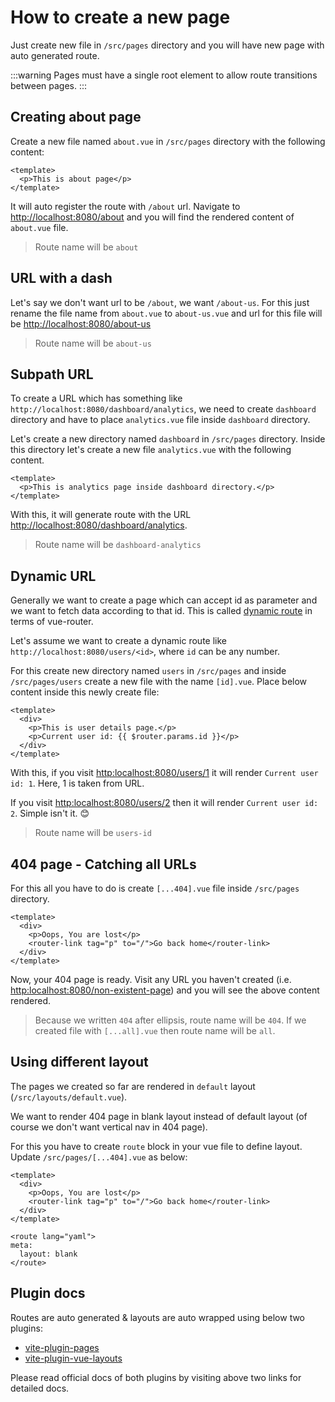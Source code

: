 # How to create a new page

Just create new file in `/src/pages` directory and you will have new page with auto generated route.

:::warning
Pages must have a single root element to allow route transitions between pages.
:::

## Creating about page <Badge text="/about" vertical="middle" />

Create a new file named `about.vue` in `/src/pages` directory with the following content:

```vue
<template>
  <p>This is about page</p>
</template>
```

It will auto register the route with `/about` url. Navigate to [http://localhost:8080/about](http://localhost:8080/about) and you will find the rendered content of `about.vue` file.

> Route name will be `about`

## URL with a dash <Badge text="/about-us" vertical="middle" />

Let's say we don't want url to be `/about`, we want `/about-us`. For this just rename the file name from `about.vue` to `about-us.vue` and url for this file will be [http://localhost:8080/about-us](http://localhost:8080/about-us)

> Route name will be `about-us`

## Subpath URL <Badge text="/dashboard/analytics" vertical="middle" />

To create a URL which has something like `http://localhost:8080/dashboard/analytics`, we need to create `dashboard` directory and have to place `analytics.vue` file inside `dashboard` directory.

Let's create a new directory named `dashboard` in `/src/pages` directory. Inside this directory let's create a new file `analytics.vue` with the following content.

```vue
<template>
  <p>This is analytics page inside dashboard directory.</p>
</template>
```

With this, it will generate route with the URL [http://localhost:8080/dashboard/analytics](http://localhost:8080/dashboard/analytics).

> Route name will be `dashboard-analytics`

## Dynamic URL <Badge text="/users/<id>" vertical="middle" />

Generally we want to create a page which can accept id as parameter and we want to fetch data according to that id. This is called [dynamic route](https://next.router.vuejs.org/guide/essentials/dynamic-matching.html) in terms of vue-router.

Let's assume we want to create a dynamic route like `http://localhost:8080/users/<id>`, where `id` can be any number.

For this create new directory named `users` in `/src/pages` and inside `/src/pages/users` create a new file with the name `[id].vue`. Place below content inside this newly create file:

```vue
<template>
  <div>
    <p>This is user details page.</p>
    <p>Current user id: {{ $router.params.id }}</p>
  </div>
</template>
```

With this, if you visit [http:localhost:8080/users/1](http:localhost:8080/users/1) it will render `Current user id: 1`. Here, 1 is taken from URL.

If you visit [http:localhost:8080/users/2](http:localhost:8080/users/2) then it will render `Current user id: 2`. Simple isn't it. 😊

> Route name will be `users-id`

## 404 page - Catching all URLs

For this all you have to do is create `[...404].vue` file inside `/src/pages` directory.

```vue
<template>
  <div>
    <p>Oops, You are lost</p>
    <router-link tag="p" to="/">Go back home</router-link>
  </div>
</template>
```

Now, your 404 page is ready. Visit any URL you haven't created (i.e. [http:localhost:8080/non-existent-page](http:localhost:8080/non-existent-page)) and you will see the above content rendered.

> Because we written `404` after ellipsis, route name will be `404`. If we created file with `[...all].vue` then route name will be `all`.

## Using different layout

The pages we created so far are rendered in `default` layout (`/src/layouts/default.vue`).

We want to render 404 page in blank layout instead of default layout (of course we don't want vertical nav in 404 page).

For this you have to create `route` block in your vue file to define layout. Update `/src/pages/[...404].vue` as below:

<!-- prettier-ignore-start -->
```vue
<template>
  <div>
    <p>Oops, You are lost</p>
    <router-link tag="p" to="/">Go back home</router-link>
  </div>
</template>

<route lang="yaml">
meta:
  layout: blank
</route>
```
<!-- prettier-ignore-end -->

## Plugin docs

Routes are auto generated & layouts are auto wrapped using below two plugins:

- [vite-plugin-pages](https://github.com/hannoeru/vite-plugin-pages)
- [vite-plugin-vue-layouts](https://github.com/JohnCampionJr/vite-plugin-vue-layouts)

Please read official docs of both plugins by visiting above two links for detailed docs.
